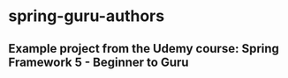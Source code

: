 # spring-guru-authors

## Example project from the Udemy course: Spring Framework 5 - Beginner to Guru
